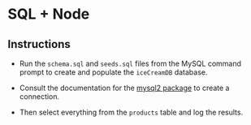 # SQL + Node

## Instructions 

* Run the `schema.sql` and `seeds.sql` files from the MySQL command prompt to create and populate the `iceCreamDB` database.

* Consult the documentation for the [mysql2 package](https://www.npmjs.com/package/mysql2) to create a connection.

* Then select everything from the `products` table and log the results.
